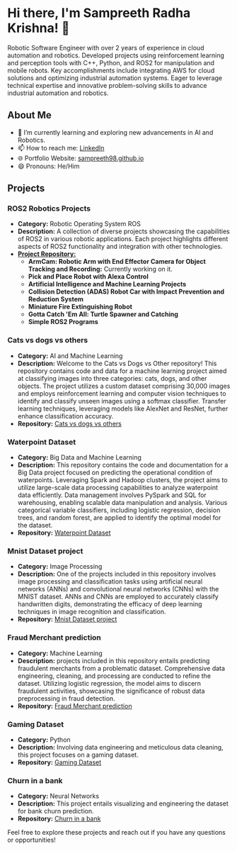 # Hi there, I'm Sampreeth Radha Krishna! 👋

Robotic Software Engineer with over 2 years of experience in cloud automation and robotics. Developed projects using reinforcement learning and perception tools with C++, Python, and ROS2 for manipulation and mobile robots. Key accomplishments include integrating AWS for cloud solutions and optimizing industrial automation systems. Eager to leverage technical expertise and innovative problem-solving skills to advance industrial automation and robotics.

## About Me

- 🌱 I’m currently learning and exploring new advancements in AI and Robotics.
- 📫 How to reach me: [LinkedIn](https://www.linkedin.com/in/sampreethradhakrishna/)
- 🌐 Portfolio Website: [sampreeth98.github.io](https://sampreeth98.github.io/)
- 😄 Pronouns: He/Him

## Projects

### ROS2 Robotics Projects
- **Category:** Robotic Operating System ROS
- **Description:** A collection of diverse projects showcasing the capabilities of ROS2 in various robotic applications. Each project highlights different aspects of ROS2 functionality and integration with other technologies.
- **[Project Repository:](https://github.com/Sampreeth98/ROS2-Projects)**
  - **ArmCam: Robotic Arm with End Effector Camera for Object Tracking and Recording:** Currently working on it.
  - **Pick and Place Robot with Alexa Control**
  - **Artificial Intelligence and Machine Learning Projects**
  - **Collision Detection (ADAS) Robot Car with Impact Prevention and Reduction System**
  - **Miniature Fire Extinguishing Robot**
  - **Gotta Catch 'Em All: Turtle Spawner and Catching**
  - **Simple ROS2 Programs**
    
### Cats vs dogs vs others
- **Category:** AI and Machine Learning
- **Description:** Welcome to the Cats vs Dogs vs Other repository! This repository contains code and data for a machine learning project aimed at classifying images into three categories: cats, dogs, and other objects. The project utilizes a custom dataset comprising 30,000 images and employs reinforcement learning and computer vision techniques to identify and classify unseen images using a softmax classifier. Transfer learning techniques, leveraging models like AlexNet and ResNet, further enhance classification accuracy.
- **Repository:** [Cats vs dogs vs others](https://github.com/Sampreeth98/Cats-vs-Dogs-vs-Other)

### Waterpoint Dataset
- **Category:** Big Data and Machine Learning
- **Description:** This repository contains the code and documentation for a Big Data project focused on predicting the operational condition of waterpoints. Leveraging Spark and Hadoop clusters, the project aims to utilize large-scale data processing capabilities to analyze waterpoint data efficiently. Data management involves PySpark and SQL for warehousing, enabling scalable data manipulation and analysis. Various categorical variable classifiers, including logistic regression, decision trees, and random forest, are applied to identify the optimal model for the dataset.
- **Repository:** [Waterpoint Dataset](https://github.com/Sampreeth98/Big_Data_Project)

### Mnist Dataset project
- **Category:** Image Processing
- **Description:** One of the projects included in this repository involves image processing and classification tasks using artificial neural networks (ANNs) and convolutional neural networks (CNNs) with the MNIST dataset. ANNs and CNNs are employed to accurately classify handwritten digits, demonstrating the efficacy of deep learning techniques in image recognition and classification.
- **Repository:** [Mnist Dataset project](https://github.com/Sampreeth98/Image-Processing-Projects)

### Fraud Merchant prediction
- **Category:** Machine Learning
- **Description:** projects included in this repository entails predicting fraudulent merchants from a problematic dataset. Comprehensive data engineering, cleaning, and processing are conducted to refine the dataset. Utilizing logistic regression, the model aims to discern fraudulent activities, showcasing the significance of robust data preprocessing in fraud detection.
- **Repository:** [Fraud Merchant prediction](https://github.com/Sampreeth98/Machine-Learning-Projects)

### Gaming Dataset
- **Category:** Python
- **Description:** Involving data engineering and meticulous data cleaning, this project focuses on a gaming dataset.
- **Repository:** [Gaming Dataset](https://github.com/Sampreeth98/Python-Projects)

### Churn in a bank
- **Category:** Neural Networks
- **Description:** This project entails visualizing and engineering the dataset for bank churn prediction.
- **Repository:** [Churn in a bank](https://github.com/Sampreeth98/Neural-Networks-Projects)



Feel free to explore these projects and reach out if you have any questions or opportunities!

<!---
Sampreeth98/Sampreeth98 is a ✨ special ✨ repository because its `README.md` (this file) appears on your GitHub profile.
You can click the Preview link to take a look at your changes.
--->
